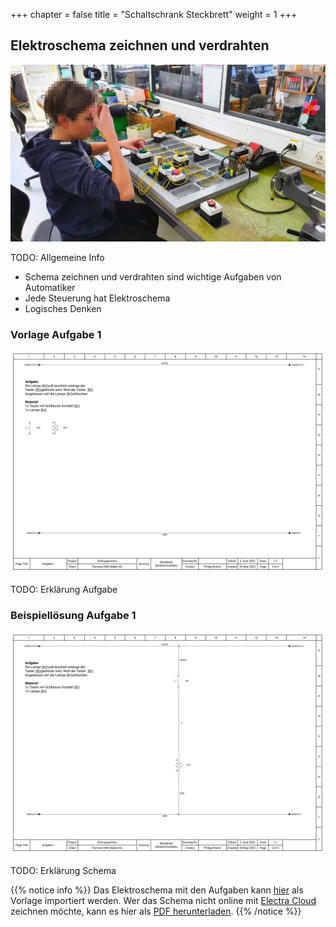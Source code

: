 +++
chapter = false
title = "Schaltschrank Steckbrett"
weight = 1
+++

## Elektroschema zeichnen und verdrahten

![Schnupperlehrling am Steckbrett](images/trial_apprenticeship_pinboard.de.png)

TODO: Allgemeine Info

* Schema zeichnen und verdrahten sind wichtige Aufgaben von Automatiker
* Jede Steuerung hat Elektroschema
* Logisches Denken

### Vorlage Aufgabe 1

![Aufgabe 1 Vorlage](images/aufgabe-1.de.svg)

TODO: Erklärung Aufgabe

### Beispiellösung Aufgabe 1

![Aufgabe 1 Lösung](images/aufgabe-1_loesung.de.svg)

TODO: Erklärung Schema

{{% notice info %}}
Das Elektroschema mit den Aufgaben kann [hier](https://radicasoftware.com/app/publish/-N3K8EXFBIiQDAMhzdRG/Steckbrett_Schaltschrankbau) als Vorlage importiert werden. Wer das Schema nicht online mit [Electra Cloud](https://radicasoftware.com/) zeichnen möchte, kann es hier als [PDF herunterladen](./docs/Steckbrett_Schaltschrankbau.de.pdf).
{{% /notice %}}
